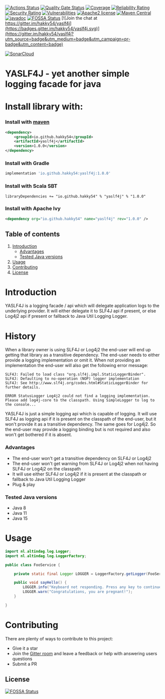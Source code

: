 [![Actions Status](https://github.com/Hakky54/yaslf4j/workflows/Build/badge.svg)](https://github.com/Hakky54/yaslf4j/actions)
[![Quality Gate Status](https://sonarcloud.io/api/project_badges/measure?project=io.github.hakky54%3Ayaslf4j&metric=alert_status)](https://sonarcloud.io/dashboard?id=io.github.hakky54%3Ayaslf4j)
[![Coverage](https://sonarcloud.io/api/project_badges/measure?project=io.github.hakky54%3Ayaslf4j&metric=coverage)](https://sonarcloud.io/dashboard?id=io.github.hakky54%3Ayaslf4j)
[![Reliability Rating](https://sonarcloud.io/api/project_badges/measure?project=io.github.hakky54%3Ayaslf4j&metric=reliability_rating)](https://sonarcloud.io/dashboard?id=io.github.hakky54%3Ayaslf4j)
[![Security Rating](https://sonarcloud.io/api/project_badges/measure?project=io.github.hakky54%3Ayaslf4j&metric=security_rating)](https://sonarcloud.io/dashboard?id=io.github.hakky54%3Ayaslf4j)
[![Vulnerabilities](https://sonarcloud.io/api/project_badges/measure?project=io.github.hakky54%3Ayaslf4j&metric=vulnerabilities)](https://sonarcloud.io/dashboard?id=io.github.hakky54%3Ayaslf4j)
[![Apache2 license](https://img.shields.io/badge/license-Aache2.0-blue.svg)](https://github.com/Hakky54/yaslf4j/blob/master/LICENSE)
[![Maven Central](https://maven-badges.herokuapp.com/maven-central/io.github.hakky54/yaslf4j/badge.svg)](https://mvnrepository.com/artifact/io.github.hakky54/yaslf4j)
[![javadoc](https://javadoc.io/badge2/io.github.hakky54/yaslf4j/javadoc.svg)](https://javadoc.io/doc/io.github.hakky54/yaslf4j)
[![FOSSA Status](https://app.fossa.io/api/projects/git%2Bgithub.com%2FHakky54%2Fyaslf4j.svg?type=shield)](https://app.fossa.io/projects/git%2Bgithub.com%2FHakky54%2Fyaslf4j?ref=badge_shield)
[![Join the chat at https://gitter.im/hakky54/yaslf4j](https://badges.gitter.im/hakky54/yaslf4j.svg)](https://gitter.im/hakky54/yaslf4j?utm_source=badge&utm_medium=badge&utm_campaign=pr-badge&utm_content=badge)

[![SonarCloud](https://sonarcloud.io/images/project_badges/sonarcloud-white.svg)](https://sonarcloud.io/dashboard?id=io.github.hakky54%3Ayaslf4j)

# YASLF4J - yet another simple logging facade for java

# Install library with:
### Install with [maven](https://mvnrepository.com/artifact/io.github.hakky54/yaslf4j)
```xml
<dependency>
    <groupId>io.github.hakky54</groupId>
    <artifactId>yaslf4j</artifactId>
    <version>1.0.0</version>
</dependency>
```
### Install with Gradle
```groovy
implementation 'io.github.hakky54:yaslf4j:1.0.0'
```
### Install with Scala SBT
```
libraryDependencies += "io.github.hakky54" % "yaslf4j" % "1.0.0"
```
### Install with Apache Ivy
```xml
<dependency org="io.github.hakky54" name="yaslf4j" rev="1.0.0" />
```

## Table of contents
1. [Introduction](#introduction)
    - [Advantages](#advantages)
    - [Tested Java versions](#tested-java-versions)
2. [Usage](#usage)
4. [Contributing](#contributing)
5. [License](#license)


# Introduction
YASLF4J is a logging facade / api which will delegate application logs to the underlying provider. It will either delegate it to SLF4J api if present, or else Log4j2 api if present or fallback to Java Util Logging Logger.

# History
When a library owner is using SLF4J or Log4j2 the end-user will end up getting that library as a transitive dependency. The end-user needs to either provide a logging implementation or omit it.
When not providing an implementation the end-user will also get the following error message:
```text
SLF4J: Failed to load class "org.slf4j.impl.StaticLoggerBinder".
SLF4J: Defaulting to no-operation (NOP) logger implementation
SLF4J: See http://www.slf4j.org/codes.html#StaticLoggerBinder for further details.

ERROR StatusLogger Log4j2 could not find a logging implementation. Please add log4j-core to the classpath. Using SimpleLogger to log to the console...
```

YASLF4J is just a simple logging api which is capable of logging. It will use SLF4J as logging api if it is present on the classpath of the end-user, but it won't provide it as a transitive dependency.
The same goes for Log4j2. So the end-user may provide a logging binding but is not required and also won't get bothered if it is absent.

### Advantages
- The end-user won't get a transitive dependency on SLF4J or Log4j2
- The end-user won't get warning from SLF4J or Log4j2 when not having SLF4J or Log4j2 on the classpath  
- It will use either SLF4J or Log4j2 if it is present at the classpath or fallback to Java Util Logging Logger
- Plug & play

### Tested Java versions
- Java 8
- Java 11
- Java 15

# Usage
```java
import nl.altindag.log.Logger;
import nl.altindag.log.LoggerFactory;

public class FooService {

    private static final Logger LOGGER = LoggerFactory.getLogger(FooService.class);

    public void sayHello() {
        LOGGER.info("Keyboard not responding. Press any key to continue...");
        LOGGER.warn("Congratulations, you are pregnant!");
    }

}
```

# Contributing

There are plenty of ways to contribute to this project:

* Give it a star
* Join the [Gitter room](https://gitter.im/hakky54/yaslf4j) and leave a feedback or help with answering users questions
* Submit a PR

## License
[![FOSSA Status](https://app.fossa.io/api/projects/git%2Bgithub.com%2FHakky54%2Fyaslf4j.svg?type=large)](https://app.fossa.io/projects/git%2Bgithub.com%2FHakky54%2Fyaslf4j?ref=badge_large)

